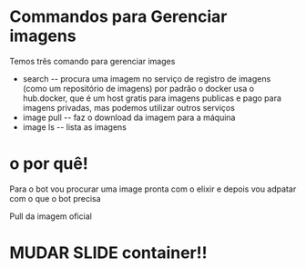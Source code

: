 # Commandos para Gerenciar imagens

Temos três comando para gerenciar images

- search
  -- procura uma imagem no serviço de registro de imagens (como um repositório de imagens)
  por padrão o docker usa o hub.docker, que é um host gratis para imagens publicas e pago
  para imagens privadas, mas podemos utilizar outros serviços
- image pull
  --  faz o download da imagem para a máquina
- image ls
  -- lista as imagens

# o por quê!
Para o bot vou procurar uma image pronta com o elixir e depois vou adpatar
com o que o bot precisa

Pull da imagem oficial

# MUDAR SLIDE container!!
